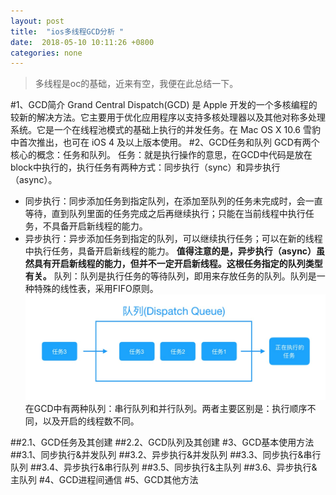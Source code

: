 ```yaml
---
layout: post
title:  "ios多线程GCD分析 "
date:  2018-05-10 10:11:26 +0800
categories: none
---
```

> 多线程是oc的基础，近来有空，我便在此总结一下。

#1、GCD简介
Grand Central Dispatch(GCD) 是 Apple 开发的一个多核编程的较新的解决方法。它主要用于优化应用程序以支持多核处理器以及其他对称多处理系统。它是一个在线程池模式的基础上执行的并发任务。在 Mac OS X 10.6 雪豹中首次推出，也可在 iOS 4 及以上版本使用。
#2、GCD任务和队列
GCD有两个核心的概念：任务和队列。
任务：就是执行操作的意思，在GCD中代码是放在block中执行的，执行任务有两种方式：同步执行（sync）和异步执行（async）。
* 同步执行：同步添加任务到指定队列，在添加至队列的任务未完成时，会一直等待，直到队列里面的任务完成之后再继续执行；只能在当前线程中执行任务，不具备开启新线程的能力。
* 异步执行：异步添加任务到指定的队列，可以继续执行任务；可以在新的线程中执行任务，具备开启新线程的能力。
**值得注意的是，异步执行（async）虽然具有开启新线程的能力，但并不一定开启新线程。这根任务指定的队列类型有关。**
队列：队列是执行任务的等待队列，即用来存放任务的队列。队列是一种特殊的线性表，采用FIFO原则。
![](/images/2018-07-16-18-13-14.jpg)
在GCD中有两种队列：串行队列和并行队列。两者主要区别是：执行顺序不同，以及开启的线程数不同。

##2.1、GCD任务及其创建
##2.2、GCD队列及其创建
#3、GCD基本使用方法
##3.1、同步执行&并发队列
##3.2、异步执行&并发队列
##3.3、同步执行&串行队列
##3.4、异步执行&串行队列
##3.5、同步执行&主队列
##3.6、异步执行&主队列
#4、GCD进程间通信
#5、GCD其他方法